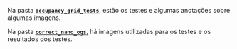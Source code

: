 Na pasta [**`occupancy_grid_tests`**](./occupancy_grid_tests), estão os testes e algumas anotações sobre algumas imagens.

Na pasta [**`correct_nano_ogs`**](./correct_nano_ogs), há imagens utilizadas para os testes e os resultados dos testes.

